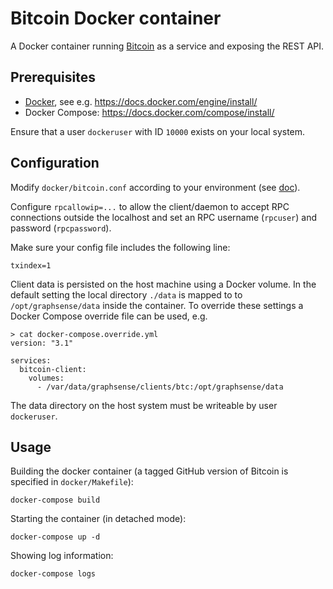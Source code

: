 # Bitcoin Docker container

A Docker container running [Bitcoin][bitcoin] as a service and exposing
the REST API.

## Prerequisites

- [Docker][docker], see e.g. https://docs.docker.com/engine/install/
- Docker Compose: https://docs.docker.com/compose/install/

Ensure that a user `dockeruser` with ID `10000` exists on your local system.

## Configuration

Modify `docker/bitcoin.conf` according to your environment
(see [doc][bitcoin-conf]).

Configure `rpcallowip=...` to allow the client/daemon to accept
RPC connections outside the localhost and set an RPC username (`rpcuser`)
and password (`rpcpassword`).

Make sure your config file includes the following line:

    txindex=1

Client data is persisted on the host machine using a Docker volume.
In the default setting the local directory `./data` is mapped to
to `/opt/graphsense/data` inside the container. To override these
settings a Docker Compose override file can be used, e.g.

```
> cat docker-compose.override.yml
version: "3.1"

services:
  bitcoin-client:
    volumes:
      - /var/data/graphsense/clients/btc:/opt/graphsense/data
```

The data directory on the host system must be writeable by user `dockeruser`.

## Usage

Building the docker container (a tagged GitHub version of Bitcoin is
specified in `docker/Makefile`):

    docker-compose build

Starting the container (in detached mode):

    docker-compose up -d

Showing log information:

    docker-compose logs


[bitcoin]: https://bitcoin.org
[docker]: https://www.docker.com
[bitcoin-conf]: https://en.bitcoin.it/wiki/Running_Bitcoin#Bitcoin.conf_Configuration_File
